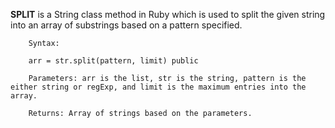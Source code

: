 **SPLIT** is a String class method in Ruby which is used to split the given string into an array of substrings based on a pattern specified.

```
    Syntax:

    arr = str.split(pattern, limit) public

    Parameters: arr is the list, str is the string, pattern is the either string or regExp, and limit is the maximum entries into the array.

    Returns: Array of strings based on the parameters.

```
